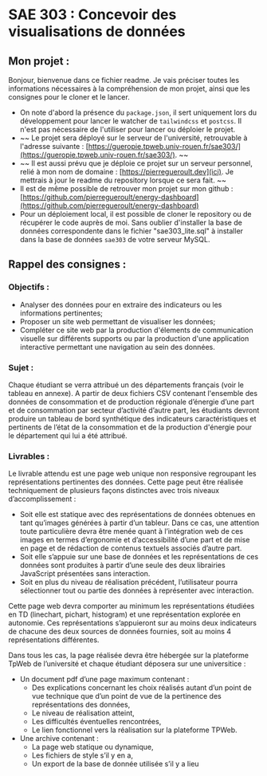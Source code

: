 # SAE 303 : Concevoir des visualisations de données

## Mon projet :

Bonjour, bienvenue dans ce fichier readme. Je vais préciser toutes les informations nécessaires à la compréhension de mon projet, ainsi que les consignes pour le cloner et le lancer.

- On note d'abord la présence du `package.json`, il sert uniquement lors du développement pour lancer le watcher de `tailwindcss` et `postcss`. Il n'est pas nécessaire de l'utiliser pour lancer ou déploier le projet.
- ~~ Le projet sera déployé sur le serveur de l'université, retrouvable à l'adresse suivante : [https://gueropie.tpweb.univ-rouen.fr/sae303/](https://gueropie.tpweb.univ-rouen.fr/sae303/). ~~
- ~~ Il est aussi prévu que je déploie ce projet sur un serveur personnel, relié à mon nom de domaine : [https://pierregueroult.dev](ici). Je mettrais à jour le readme du repository lorsque ce sera fait. ~~
- Il est de même possible de retrouver mon projet sur mon github : [https://github.com/pierregueroult/energy-dashboard](https://github.com/pierregueroult/energy-dashboard)
- Pour un déploiement local, il est possible de cloner le repository ou de récupérer le code auprès de moi. Sans oublier d'installer la base de données correspondente dans le fichier "sae303_lite.sql" à installer dans la base de données `sae303` de votre serveur MySQL.

## Rappel des consignes :

### Objectifs :

- Analyser des données pour en extraire des indicateurs ou les informations pertinentes;
- Proposer un site web permettant de visualiser les données;
- Compléter ce site web par la production d'élements de communication visuelle sur différents supports ou par la production d'une application interactive permettant une navigation au sein des données.

### Sujet :

Chaque étudiant se verra attribué un des départements français (voir le tableau en annexe). A partir de deux fichiers CSV contenant l'ensemble des données de consommation et de production régionale d’énergie d’une part et de consommation par secteur d’activité d’autre part, les étudiants devront produire un tableau de bord synthétique des indicateurs caractéristiques et pertinents de l’état de la consommation et de la production d'énergie pour le département qui lui a été attribué.

### Livrables :

Le livrable attendu est une page web unique non responsive regroupant les représentations pertinentes des données. Cette page peut être réalisée techniquement de plusieurs façons distinctes avec trois niveaux d’accomplissement :

- Soit elle est statique avec des représentations de données obtenues en tant qu’images générées à partir d’un tableur. Dans ce cas, une attention toute particulière devra être menée quant à l’intégration web de ces images en termes d’ergonomie et d’accessibilité d’une part et de mise en page et de rédaction de contenus textuels associés d’autre part.
- Soit elle s’appuie sur une base de données et les représentations de ces données sont produites à partir d’une seule des deux librairies JavaScript présentées sans interaction.
- Soit en plus du niveau de réalisation précédent, l’utilisateur pourra sélectionner tout ou partie des données à représenter avec interaction.

Cette page web devra comporter au minimum les représentations étudiées en TD (linechart, pichart, histogram) et une représentation explorée en autonomie. Ces représentations s’appuieront sur au moins deux indicateurs de chacune des deux sources de données fournies, soit au moins 4 représentations différentes.

Dans tous les cas, la page réalisée devra être hébergée sur la plateforme TpWeb de l’université et chaque
étudiant déposera sur une universitice :

- Un document pdf d’une page maximum contenant :
  - Des explications concernant les choix réalisés autant d’un point de vue technique que d’un point de vue de la pertinence des représentations des données,
  - Le niveau de réalisation atteint,
  - Les difficultés éventuelles rencontrées,
  - Le lien fonctionnel vers la réalisation sur la plateforme TPWeb.
- Une archive contenant :
  - La page web statique ou dynamique,
  - Les fichiers de style s’il y en a,
  - Un export de la base de donnée utilisée s’il y a lieu
